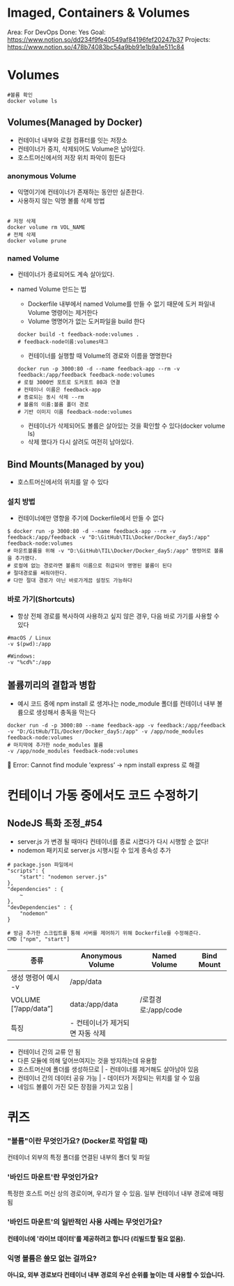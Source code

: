 # Imaged, Containers & Volumes

Area: For DevOps
Done: Yes
Goal: https://www.notion.so/dd234f9fe40549af84196fef20247b37
Projects: https://www.notion.so/478b74083bc54a9bb91e1b9a1e511c84

# Volumes

```docker
#볼륨 확인
docker volume ls
```

## Volumes(Managed by Docker)

- 컨테이너 내부와 로컬 컴퓨터를 잇는 저장소
- 컨테이너가 중지, 삭제되어도 Volume은 남아있다.
- 호스트머신에서의 저장 위치 파악이 힘든다

### anonymous Volume

- 익명이기에 컨테이너가 존재하는 동안만 실존한다.
- 사용하지 않는 익명 볼륨 삭제 방법

```docker

# 저정 삭제
docker volume rm VOL_NAME
# 전체 삭제
docker volume prune
```

### named Volume

- 컨테이너가 종료되어도 계속 살아있다.
- named Volume 만드는 법
    - Dockerfile 내부에서 named Volume를 만들 수 없기 때문에 도커 파일내 Volume 명령어는 제거한다
    - Volume 명명어가 없는 도커파일을 build 한다
    
    ```docker
    docker build -t feedback-node:volumes .
    # feedback-node이름:volumes태그
    ```
    
    - 컨테이너를 실행할 때 Volume의 경로와 이름을 명명한다
    
    ```docker
    docker run -p 3000:80 -d --name feedback-app --rm -v feedback:/app/feedback feedback-node:volumes
    # 로컬 3000번 포트로 도커포트 80과 연결
    # 컨테이너 이름은 feedback-app
    # 종료되는 동시 삭제 --rm
    # 볼륨의 이름:볼륨 폴더 경로
    # 기반 이미지 이름 feedback-node:volumes
    ```
    
    - 컨테이너가 삭제되어도 볼륨은 살아있는 것을 확인할 수 있다(docker volume ls)
    - 삭제 했다가 다시 살려도 여전히 남아있다.

## Bind Mounts(Managed by you)

- 호스트머신에서의 위치를 알 수 있다

### 설치 방법

- 컨테이너에만 영향을 주기에 Dockerfile에서 만들 수 없다

```docker
$ docker run -p 3000:80 -d --name feedback-app --rm -v feedback:/app/feedback -v "D:\GitHub\TIL\Docker/Docker_day5:/app" feedback-node:volumes
# 마운트볼륨을 위해 -v "D:\GitHub\TIL\Docker/Docker_day5:/app" 명령어로 볼륨을 추가했다. 
# 로컬에 없는 경로라면 볼륨의 이름으로 취급되어 명명된 볼륨이 된다
# 절대경로를 써줘야한다.
# 다만 절대 경로가 아닌 바로가게끔 설정도 가능하다
```

### ****바로 가기(Shortcuts)****

- 항상 전체 경로를 복사하여 사용하고 싶지 않은 경우, 다음 바로 가기를 사용할 수 있다

```docker
#macOS / Linux
-v $(pwd):/app

#Windows: 
-v "%cd%":/app
```

## 볼륨끼리의 결합과 병합

- 예시 코드 중에 npm install 로 생겨나는 node_module 폴더를 컨테이너 내부 볼륨으로 생성해서 충독을 막는다

```docker
docker run -d -p 3000:80 --name feedback-app -v feedback:/app/feedback -v "D:/GitHub/TIL/Docker/Docker_day5:/app" -v /app/node_modules feedback-node:volumes
# 마지막에 추가한 node_modules 볼륨
-v /app/node_modules feedback-node:volumes
```

<aside>
🚫 Error: Cannot find module 'express’
→ npm install express 로 해결

</aside>

# 컨테이너 가동 중에서도 코드 수정하기

## NodeJS 특화 조정_#54

- server.js 가 변경 될 때마다 컨테이너를 종료 시켰다가 다시 시행할 순 없다!
- nodemon 패키지로 server.js 시행시킬 수 있게 종속성 추가

```docker
# package.json 파일에서 
"scripts": {
    "start": "nodemon server.js"
},
"dependencies" : {
	~
},
"devDependencies" : {
	"nodemon"
}
```

```docker
# 방금 추가한 스크립트를 통해 서버를 제어하기 위해 Dockerfile를 수정해준다.
CMD ["npm", "start"]
```

| 종류 | Anonymous Volume | Named Volume | Bind Mount |
| --- | --- | --- | --- |
| 생성 명령어 예시 -v  | /app/data
VOLUME [”/app/data”] | data:/app/data | /로컬경로:/app/code |
| 특징 | - 컨테이너가 제거되면 자동 삭제
- 컨테이너 간의 교류 안 됨
- 다른 모듈에 의해 덮어쓰여지는 것을 방지하는데 유용함
- 호스트머신에 폴더를 생성하므로  | - 컨테이너를 제거해도 살아남아 있음
- 컨테이너 간의 데이터 공유 가능
 | - 데이터가 저장되는 위치를 알 수 있음
- 네임드 볼륨이 가진 모든 장점을 가지고 있음 |

# 퀴즈

### "볼륨"이란 무엇인가요? (Docker로 작업할 때)

컨테이너 외부의 특정 폴더를 연결된 내부의 폴더 및 파일

### '바인드 마운트'란 무엇인가요?

특정한 호스트 머신 상의 경로이며, 우리가 알 수 있음. 일부 컨테이너 내부 경로에 매핑됨

### **'바인드 마운트'의 일반적인 사용 사례는 무엇인가요?**

**컨테이너에 '라이브 데이터'를 제공하려고 합니다 (리빌드할 필요 없음).**

### **익명 볼륨은 쓸모 없는 걸까요?**

 **아니요, 외부 경로보다 컨테이너 내부 경로의 우선 순위를 높이는 데 사용할 수 있습니다.**